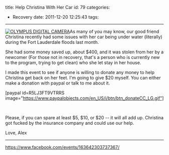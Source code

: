 title: Help Christina With Her Car
id: 79
categories:
  - Recovery
date: 2011-12-20 12:25:43
tags:
---

<div id="id_4ef0df51b3a057432731184">

[![]({{BASE_PATH}}/images/812379349637ac925f2367420ca7d1031db8ddf8.jpg "OLYMPUS DIGITAL CAMERA")](http://www.thedotmack.com/wp-content/uploads/2011/12/Car278.jpg)As many of you may know, our good friend Christina recently had some issues with her car being under water (literally) during the Fort Lauderdale floods last month.

She had some money saved up, about $400, and it was stolen from her by a newcomer (For those not in recovery, that's a person who is currently new to the program, trying to get clean) who she let stay in her house.

I made this event to see if anyone is willing to donate any money to help Christina get back on her feet. I'm going to give $20 myself. You can either make a donation with paypal or talk to me about it.

[paypal id=R5LJ3FT9VTRRS image="https://www.paypalobjects.com/en_US/i/btn/btn_donateCC_LG.gif"]

&nbsp;

Please, if you can spare at least $5, $10, or $20 -- it will all add up. Christina got fucked by the insurance company and could use our help.

<input type="hidden" name="hosted_button_id" value="C5V8KHC9TY6VU" />

</div>

Love,
 Alex

------

https://www.facebook.com/events/163642303737367/